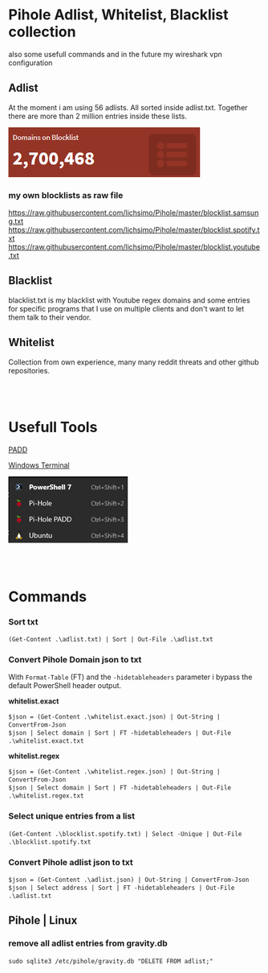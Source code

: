 # Pihole Adlist, Whitelist, Blacklist collection
also some usefull commands and in the future my wireshark vpn configuration

## Adlist
At the moment i am using 56 adlists. All sorted inside adlist.txt.
Together there are more than 2 million entries inside these lists.

![DomainsOnBlocklist](https://raw.githubusercontent.com/lichsimo/Pihole/master/Image/DomainsOnBlocklist.png)

### my own blocklists as raw file

https://raw.githubusercontent.com/lichsimo/Pihole/master/blocklist.samsung.txt
https://raw.githubusercontent.com/lichsimo/Pihole/master/blocklist.spotify.txt
https://raw.githubusercontent.com/lichsimo/Pihole/master/blocklist.youtube.txt

## Blacklist
blacklist.txt is my blacklist with Youtube regex domains and some entries for specific programs that I use on multiple clients and don't want to let them talk to their vendor.

## Whitelist
Collection from own experience, many many reddit threats and other github repositories.

<br></br>

# Usefull Tools
[PADD](https://github.com/pi-hole/padd)

[Windows Terminal](https://github.com/microsoft/terminal)

![Windows Terminal Profiles](https://raw.githubusercontent.com/lichsimo/Pihole/master/Image/WTProfiles.png)

<br></br>

# Commands
### Sort txt
```
(Get-Content .\adlist.txt) | Sort | Out-File .\adlist.txt
```
### Convert Pihole Domain json to txt
With `Format-Table` (FT) and the `-hidetableheaders` parameter i bypass the default PowerShell header output.

**whitelist.exact**

```
$json = (Get-Content .\whitelist.exact.json) | Out-String | ConvertFrom-Json
$json | Select domain | Sort | FT -hidetableheaders | Out-File .\whitelist.exact.txt
```

**whitelist.regex**
```
$json = (Get-Content .\whitelist.regex.json) | Out-String | ConvertFrom-Json
$json | Select domain | Sort | FT -hidetableheaders | Out-File .\whitelist.regex.txt
```
### Select unique entries from a list
```
(Get-Content .\blocklist.spotify.txt) | Select -Unique | Out-File .\blocklist.spotify.txt
```

### Convert Pihole adlist json to txt
```
$json = (Get-Content .\adlist.json) | Out-String | ConvertFrom-Json
$json | Select address | Sort | FT -hidetableheaders | Out-File .\adlist.txt
```

## Pihole | Linux
### remove all adlist entries from gravity.db
```
sudo sqlite3 /etc/pihole/gravity.db "DELETE FROM adlist;"
```